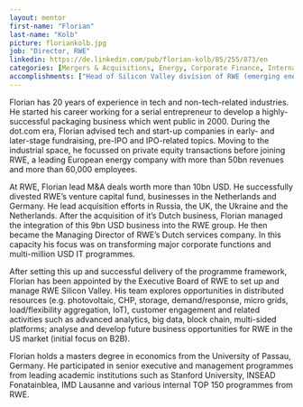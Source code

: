 ```yaml
---
layout: mentor
first-name: "Florian"
last-name: "Kolb"
picture: floriankolb.jpg
job: "Director, RWE"
linkedin: https://de.linkedin.com/pub/florian-kolb/85/255/873/en
categories: [Mergers & Acquisitions, Energy, Corporate Finance, Internal Innovation, Solar, IoT, Infrastructure]
accomplishments: ["Head of Silicon Valley division of RWE (emerging energy tech)","Leads merger deals worth over $10B at RWE","Expert in Energy and Corporate Finance"]
---
```

Florian has 20 years of experience in tech and non-tech-related industries. He started his career working for a serial entrepreneur to develop a highly-successful packaging business which went public in 2000. During the dot.com era, Florian advised tech and start-up companies in early- and later-stage fundraising, pre-IPO and IPO-related topics. Moving to the industrial space, he focussed on private equity transactions before joining RWE, a leading European energy company with more than 50bn revenues and more than 60,000 employees. 

At RWE, Florian lead M&A deals worth more than 10bn USD. He successfully divested RWE’s venture capital fund, businesses in the Netherlands and Germany. He lead acquisition efforts in Russia, the UK, the Ukraine and the Netherlands. After the acquisition of it’s Dutch business, Florian managed the integration of this 9bn USD business into the RWE group. He then became the Managing Director of RWE’s Dutch services company. In this capacity his focus was on transforming major corporate functions and multi-million USD IT programmes.

After setting this up and successful delivery of the programme framework, Florian has been appointed by the Executive Board of RWE to set up and manage RWE Silicon Valley. His team explores opportunities in distributed resources (e.g. photovoltaic, CHP, storage, demand/response, micro grids, load/flexibility aggregation, IoT), customer engagement and related activities such as advanced analytics, big data, block chain, multi-sided platforms;
analyse and develop future business opportunities for RWE in the US market (initial focus on B2B).

Florian holds a masters degree in economics from the University of Passau, Germany. He participated in senior executive and management programmes from leading academic institutions such as  Stanford University, INSEAD Fonatainblea, IMD Lausanne and various internal TOP 150 programmes from RWE.
